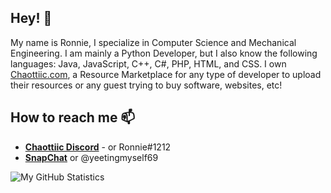 ## Hey! 👋
My name is Ronnie, I specialize in Computer Science and Mechanical Engineering. 
I am mainly a Python Developer, but I also know the following languages: Java, JavaScript, C++, C#, PHP, HTML, and CSS.
I own [Chaottiic.com](https://chaottiic.com), a Resource Marketplace for any type of developer to upload their resources or any guest trying to buy software, websites, etc!


## How to reach me 📫
- **[Chaottiic Discord](https://chaottiic.com/discord)** - or Ronnie#1212
- **[SnapChat](https://www.snapchat.com/add/yeetingmyself69)** or @yeetingmyself69

![My GitHub Statistics](https://github-readme-stats.vercel.app/api?username=Ronniie&theme=dark&show_icons=true)

